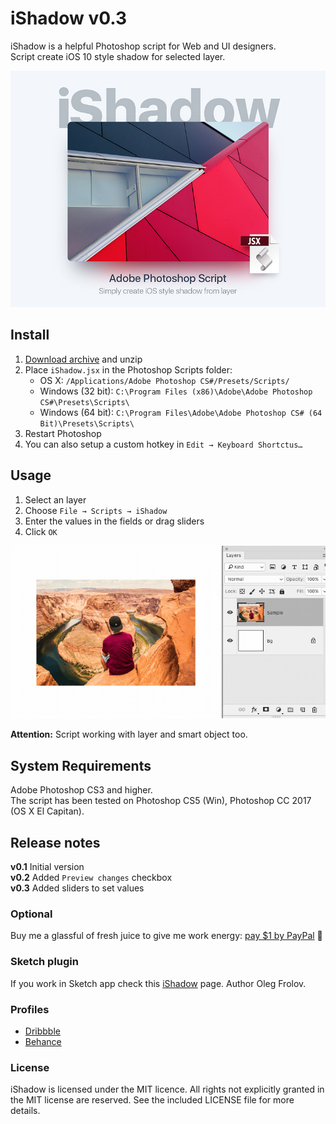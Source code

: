 # iShadow v0.3

iShadow is a helpful Photoshop script for Web and UI designers.  
Script create iOS 10 style shadow for selected layer.

![iShadow](images/ishadow.jpg)

## Install

1. [Download archive] and unzip
2. Place `iShadow.jsx` in the Photoshop Scripts folder:
	- OS X: `/Applications/Adobe Photoshop CS#/Presets/Scripts/`
	- Windows (32 bit): `C:\Program Files (x86)\Adobe\Adobe Photoshop CS#\Presets\Scripts\`
	- Windows (64 bit): `C:\Program Files\Adobe\Adobe Photoshop CS# (64 Bit)\Presets\Scripts\`
3. Restart Photoshop
4. You can also setup a custom hotkey in `Edit → Keyboard Shortctus…`

[Download archive]: https://github.com/creold/iShadow/archive/master.zip

## Usage

1. Select an layer
2. Choose `File → Scripts → iShadow`
3. Enter the values in the fields or drag sliders
4. Click `OK`

![iShadow](images/ishadow-usage.gif)

**Attention:** Script working with layer and smart object too.

## System Requirements

Adobe Photoshop CS3 and higher.  
The script has been tested on Photoshop CS5 (Win), Photoshop CC 2017 (OS X El Capitan).

## Release notes

**v0.1** Initial version  
**v0.2** Added `Preview changes` checkbox  
**v0.3** Added sliders to set values

### Optional
Buy me a glassful of fresh juice to give me work energy: [pay $1 by PayPal] 🙂

[pay $1 by PayPal]: https://paypal.me/osokin/1usd

### Sketch plugin
If you work in Sketch app check this [iShadow] page. Author Oleg Frolov.

[iShadow]: https://github.com/Volorf/iShadow

### Profiles
* [Dribbble](https://dribbble.com/creold)
* [Behance](https://behance.net/creold)

### License

iShadow is licensed under the MIT licence. All rights not explicitly granted in the MIT license are reserved. See the included LICENSE file for more details.